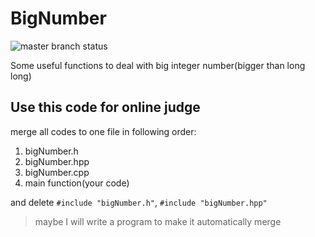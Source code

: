 BigNumber
=========

![master branch status](https://travis-ci.org/gitqwerty777/BigNumber.svg?branch=master)

Some useful functions to deal with big integer number(bigger than long long)

## Use this code for online judge

merge all codes to one file in following order:
1. bigNumber.h
2. bigNumber.hpp
3. bigNumber.cpp
4. main function(your code)

and delete `#include "bigNumber.h"`, `#include "bigNumber.hpp"`

> maybe I will write a program to make it automatically merge
